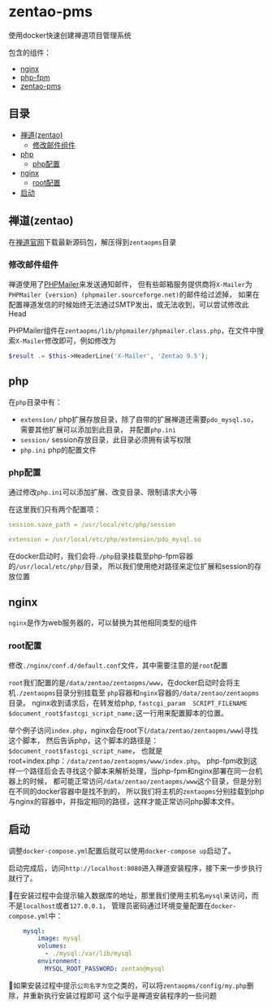 # zentao-pms
使用docker快速创建禅道项目管理系统

包含的组件：

* [nginx](http://nginx.org/)
* [php-fpm](https://php-fpm.org/)
* [zentao-pms](http://www.zentao.net/)

## 目录
* [禅道(zentao)](#禅道_zentao_)
    * [修改邮件组件](#修改邮件组件)
* [php](#php)
    * [php配置](#php配置)
* [nginx](#nginx)
    * [root配置](#root配置)
* [启动](#启动)
        
## 禅道(zentao)
在[禅道官网](http://www.zentao.net/)下载最新源码包，解压得到`zentaopms`目录

### 修改邮件组件
禅道使用了[PHPMailer](https://github.com/PHPMailer/PHPMailer)来发送通知邮件，
但有些邮箱服务提供商将`X-Mailer`为`PHPMailer {version} (phpmailer.sourceforge.net)`的邮件给过滤掉，
如果在配置禅道发信的时候始终无法通过SMTP发出，或无法收到，可以尝试修改此Head

PHPMailer组件在`zentaopms/lib/phpmailer/phpmailer.class.php`，在文件中搜索`X-Mailer`修改即可，例如修改为
```php
$result .= $this->HeaderLine('X-Mailer', 'Zentao 9.5');
```

## php
在`php`目录中有：

* `extension/` php扩展存放目录，除了自带的扩展禅道还需要`pdo_mysql.so`，需要其他扩展可以添加到此目录，
 并配置`php.ini`
* `session/` session存放目录，此目录必须拥有读写权限
* `php.ini` php的配置文件

### php配置
通过修改`php.ini`可以添加扩展、改变目录、限制请求大小等

在这里我们只有两个配置项：
```yaml
session.save_path = /usr/local/etc/php/session

extension = /usr/local/etc/php/extension/pdo_mysql.so
```

在docker启动时，我们会将`./php`目录挂载至php-fpm容器的`/usr/local/etc/php/`目录，
所以我们使用绝对路径来定位扩展和session的存放位置

## nginx
`nginx`是作为web服务器的，可以替换为其他相同类型的组件

### root配置
修改`./nginx/conf.d/default.conf`文件，其中需要注意的是`root`配置

`root`我们配置的是`/data/zentao/zentaopms/www`，在docker启动时会将主机`./zentaopms`目录分别挂载至
`php`容器和`nginx`容器的`/data/zentao/zentaopms`目录。
nginx收到请求后，在转发给php,
`fastcgi_param  SCRIPT_FILENAME $document_root$fastcgi_script_name;`这一行用来配置脚本的位置。

举个例子访问`index.php`，nginx会在root下(`/data/zentao/zentaopms/www`)寻找这个脚本，
然后告诉php，这个脚本的路径是：`$document_root$fastcgi_script_name`，
也就是root+index.php：`/data/zentao/zentaopms/www/index.php`。
php-fpm收到这样一个路径后会去寻找这个脚本来解析处理，当php-fpm和nginx部署在同一台机器上的时候，
都可能正常访问`/data/zentao/zentaopms/www`这个目录，但是分别在不同的docker容器中是找不到的，
所以我们将主机的`zentaopms`分别挂载到php与nginx的容器中，并指定相同的路径，这样才能正常访问php脚本文件。

## 启动
调整`docker-compose.yml`配置后就可以使用`docker-compose up`启动了。

启动完成后，访问`http://localhost:8080`进入禅道安装程序，接下来一步步执行就行了。

:imp:在安装过程中会提示输入数据库的地址，那里我们使用主机名`mysql`来访问，而不是`localhost`或者`127.0.0.1`，
管理员密码通过环境变量配置在`docker-compose.yml`中：
```yaml
    mysql:
        image: mysql
        volumes:
          - ./mysql:/var/lib/mysql
        environment:
          MYSQL_ROOT_PASSWORD: zentao@mysql
```

:imp:如果安装过程中提示`公司名字为空`之类的，可以将`zentaopms/config/my.php`删除，并重新执行安装过程即可
这个似乎是禅道安装程序的一些问题